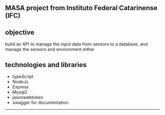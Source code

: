 MASA project from Instituto Federal Catarinense (IFC)
---
## objective 
build an API to manage the input data from sensors to a database, and manage the sensors and environment either

## technologies and libraries
- typeScript
- NodeJs
- Express 
- Mysql2 
- jasonwebtoken
- swagger for documentation

---
